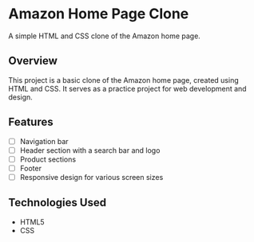 # Amazon Home Page Clone

A simple HTML and CSS clone of the Amazon home page.

## Overview

This project is a basic clone of the Amazon home page, created using HTML and CSS. It serves as a practice project for web development and design.


## Features

- [ ] Navigation bar 
- [ ] Header section with a search bar and logo
- [ ] Product sections
- [ ] Footer
- [ ] Responsive design for various screen sizes

## Technologies Used

- HTML5
- CSS


